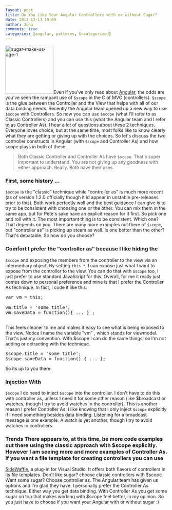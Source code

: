 ```yaml
---
layout: post
title: Do You Like Your Angular Controllers with or without Sugar?
date: 2013-12-13 19:09
author: John
comments: true
categories: [angular, patterns, Uncategorized]
---
```

<p><img src="http://images.johnpapa.net/wp-content/uploads/2013/12/sugar-make-us-age-1.jpg" alt="sugar-make-us-age-1" width="150" height="150" class="alignleft size-full wp-image-22911" />Even if you've only read about <a href="http://angularjs.org" target="_blank">Angular</a>, the odds are you've seen the rampant use of <code>$scope</code> in the C of MVC (controllers). <code>$scope</code> is the glue between the Controller and the View that helps with all of our data binding needs. Recently the Angular team opened up a new way to use <code>$scope</code> with Controllers. So now you can use <code>$scope</code> (what I'll refer to as Classic Controllers) and you can use this (what the Angular team and I refer to as Controller As). I hear a lot of questions about these 2 techniques. Everyone loves choice, but at the same time, most folks like to know clearly what they are getting or giving up with the choices. So let's discuss the two controller constructs in Angular (with <code>$scope</code> and Controller As) and how scope plays in both of these.</p>

<blockquote>
  <p>Both Classic Controller and Controller As have <code>$scope</code>.  That's super important to understand. You are not giving up any goodness with either approach. Really. Both have their uses.</p>
</blockquote>

<h3>First, some history ...</h3>

<p><code>$scope</code> is the "classic" technique while "controller as" is much more recent (as of version 1.2.0 officially though it id appear in unstable pre-releases prior to this). Both work perfectly well and the best guidance I can give is to try to be consistent with choosing one or the other. You can mix them in the same app, but for Pete's sake have an explicit reason for it first. So pick one and roll with it. The most important thing is to be consistent. Which one? That depends on you. There are many more examples out there of <code>$scope</code>, but "controller as" is picking up steam as well. Is one better than the other? That's debatable. So how do you choose?</p>

<h3>Comfort I prefer the "controller as" because I like hiding the</h3>

<p><code>$scope</code> and exposing the members from the controller to the view via an intermediary object. By setting <code>this.*</code>, I can expose just what I want to expose from the controller to the view. You can do that with <code>$scope</code> too, I just prefer to use standard JavaScript for this. Overall, for me it really just comes down to personal preference and mine is that I prefer the Controller As technique. In fact, I code it like this:</p>

<pre class="prettyprint linenums">var vm = this;

vm.title = 'some title';
vm.saveData = function(){ ... } ;

</pre>

<p>This feels cleaner to me and makes it easy to see what is being exposed to the view. Notice I name the variable "vm" , which stands for viewmodel. That's just my convention. With $scope I can do the same things, so I'm not adding or detracting with the technique.</p>

<pre class="prettyprint linenums">$scope.title = 'some title';
$scope.saveData = function() { ... };
</pre>

<p>So its up to you there.</p>

<h3>Injection With</h3>

<p><code>$scope</code> I do need to inject <code>$scope</code> into the controller. I don't have to do this with controller as, unless I need it for some other reason (like $broadcast or watches, though I try to avoid watches in the controller). This is another reason I prefer Controller As: I like knowing that I only inject <code>$scope</code> explicitly if I need something besides data binding. Listening for a broadcast message is one example. A watch is yet another, though I try to avoid watches in controllers.</p>

<h3>Trends There appears to, at this time, be more code examples out there using the classic approach with $scope explicitly. However I am seeing more and more examples of Controller As. If you want a file template for creating controllers you can use</h3>

<p><a href="http://sidewaffle.com/" target="_blank">SideWaffle</a>, a plug-in for Visual Studio. It offers both flavors of controllers in its file templates. Don't like sugar? choose classic controllers with $scope. Want some sugar? Choose controller as. The Angular team has given us options and I'm glad they have. I personally prefer the Controller As technique. Either way you get data binding. With Controller As you get some sugar on top that makes working with $scope feel better, in my opinion. So you just have to choose if you want your Angular with or without sugar :)</p>

